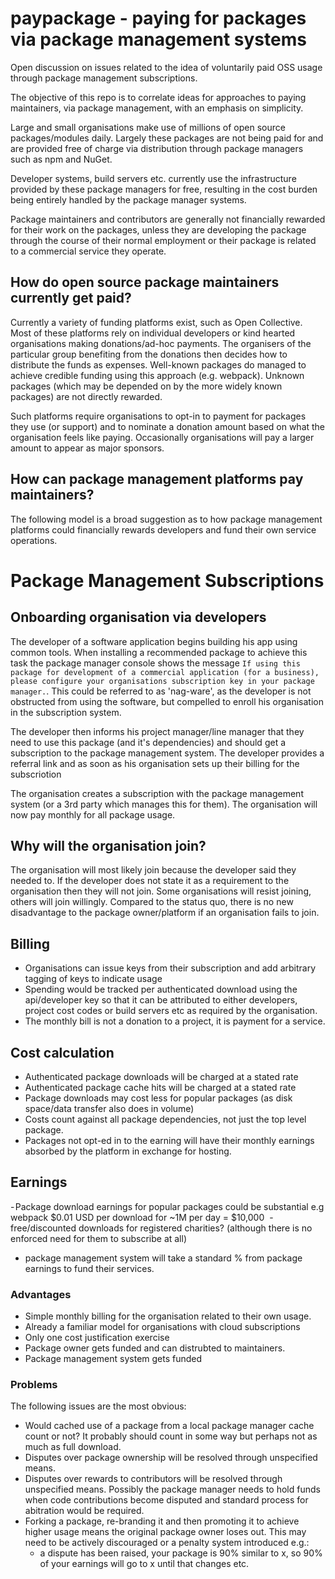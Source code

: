 # paypackage - paying for packages via package management systems
Open discussion on issues related to the idea of voluntarily paid OSS usage through package management subscriptions.

The objective of this repo is to correlate ideas for approaches to paying maintainers, via package management, with an emphasis on simplicity.

Large and small organisations make use of millions of open source packages/modules daily. Largely these packages are not being paid for and are provided free of charge via distribution through package managers such as npm and NuGet.

Developer systems, build servers etc. currently use the infrastructure provided by these package managers for free, resulting in the cost burden being entirely handled by the package manager systems.

Package maintainers and contributors are generally not financially rewarded for their work on the packages, unless they are developing the package through the course of their normal employment or their package is related to a commercial service they operate.

## How do open source package maintainers currently get paid?
Currently a variety of funding platforms exist, such as Open Collective. Most of these platforms rely on individual developers or kind hearted organisations making donations/ad-hoc payments. The organisers of the particular group benefiting from the donations then decides how to distribute the funds as expenses. Well-known packages do managed to achieve credible funding using this approach (e.g. webpack). Unknown packages (which may be depended on by the more widely known packages) are not directly rewarded.

Such platforms require organisations to opt-in to payment for packages they use (or support) and to nominate a donation amount based on what the organisation feels like paying. Occasionally organisations will pay a larger amount to appear as major sponsors.

## How can package management platforms pay maintainers?
The following model is a broad suggestion as to how package management platforms could financially rewards developers and fund their own service operations.

# Package Management Subscriptions

## Onboarding organisation via developers
The developer of a software application begins building his app using common tools. When installing a recommended package to achieve this task the package manager console shows the message `If using this package for development of a commercial application (for a business), please configure your organisations subscription key in your package manager.`. This could be referred to as 'nag-ware', as the developer is not obstructed from using the software, but compelled to enroll his organisation in the subscription system.

The developer then informs his project manager/line manager that they need to use this package (and it's dependencies) and should get a subscription to the package management system. The developer provides a referral link and as soon as his organisation sets up their billing for the subscriotion

The organisation creates a subscription with the package management system (or a 3rd party which manages this for them). The organisation will now pay monthly for all package usage. 

## Why will the organisation join?
The organisation will most likely join because the developer said they needed to. If the developer does not state it as a requirement to the organisation then they will not join. Some organisations will resist joining, others will join willingly. Compared to the status quo, there is no new disadvantage to the package owner/platform if an organisation fails to join.

## Billing

- Organisations can issue keys from their subscription and add arbitrary tagging of keys to indicate usage
- Spending would be tracked per authenticated download using the api/developer key so that it can be attributed to either developers, project cost codes or build servers etc as required by the organisation.
- The monthly bill is not a donation to a project, it is payment for a service.

## Cost calculation

- Authenticated package downloads will be charged at a stated rate
- Authenticated package cache hits will be charged at a stated rate
- Package downloads may cost less for popular packages (as disk space/data transfer also does in volume)
- Costs count against all package dependencies, not just the top level package.
- Packages not opt-ed in to the earning will have their monthly earnings absorbed by the platform in exchange for hosting.

## Earnings
- Package download earnings for popular packages could be substantial e.g webpack $0.01 USD per download for ~1M per day = $10,000 
- free/discounted downloads for registered charities? (although there is no enforced need for them to subscribe at all)
- package management system will take a standard % from package earnings to fund their services.
 
### Advantages
- Simple monthly billing for the organisation related to their own usage.
- Already a familiar model for organisations with cloud subscriptions
- Only one cost justification exercise
- Package owner gets funded and can distrubted to maintainers.
- Package management system gets funded

### Problems

The following issues are the most obvious:
- Would cached use of a package from a local package manager cache count or not? It probably should count in some way but perhaps not as much as full download.
- Disputes over package ownership will be resolved through unspecified means.
- Disputes over rewards to contributors will be resolved through unspecified means. Possibly the package manager needs to hold funds when code contributions become disputed and standard process for abitration would be required.
- Forking a package, re-branding it and then promoting it to achieve higher usage means the original package owner loses out. This may need to be actively discouraged or a penalty system introduced  e.g.:
  - a dispute has been raised, your package is 90% similar to x, so 90% of your earnings will go to x until that changes etc.
